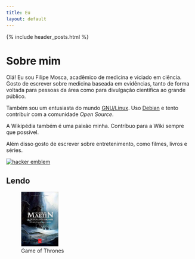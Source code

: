 ```yaml
---
title: Eu
layout: default
---
```

{% include header_posts.html %}

# Sobre mim

Olá! Eu sou Filipe Mosca, acadêmico de medicina e viciado em ciência. Gosto de escrever sobre medicina baseada em evidências, tanto de forma voltada para pessoas da área como para divulgação científica ao grande público.

Também sou um entusiasta do mundo [GNU/Linux](https://pt.wikipedia.org/wiki/GNU/Linux). Uso [Debian](https://pt.wikipedia.org/wiki/Debian) e tento contribuir com a comunidade *Open Source*.

A Wikipédia também é uma paixão minha. Contríbuo para a Wiki sempre que possível.

Além disso gosto de escrever sobre entretenimento, como filmes, livros e séries.

<a href='http://www.catb.org/hacker-emblem/'>
<img src='http://www.catb.org/hacker-emblem/glider.png' alt='hacker emblem' /></a>

## Lendo

<figure>
    <img src="/assets/images/reading/game-of-thrones.jpg" alt="Capa de Game of Thrones" width="100px" style="">
    <figcaption>Game of Thrones</figcaption>
</figure>


